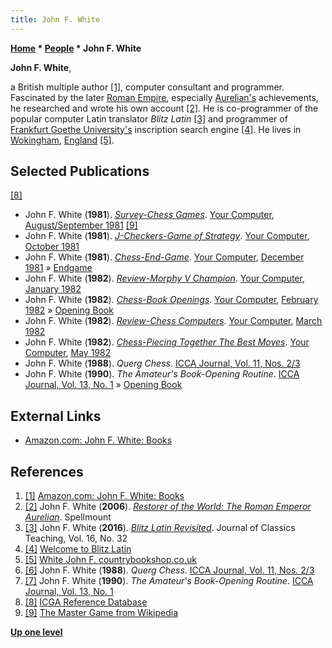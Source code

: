 ```yaml
---
title: John F. White
---
```

**[Home](Home "Home") \* [People](People "People") \* John F. White**


**John F. White**,  

a British multiple author <a id="cite-note-1" href="#cite-ref-1">[1]</a>, computer consultant and programmer. Fascinated by the later [Roman Empire](https://en.wikipedia.org/wiki/Roman_Empire), especially [Aurelian's](https://en.wikipedia.org/wiki/Aurelian) achievements, he researched and wrote his own account <a id="cite-note-2" href="#cite-ref-2">[2]</a>. He is co-programmer of the popular computer Latin translator *Blitz Latin* <a id="cite-note-3" href="#cite-ref-3">[3]</a> and programmer of [Frankfurt Goethe University's](https://en.wikipedia.org/wiki/Goethe_University_Frankfurt) inscription search engine <a id="cite-note-4" href="#cite-ref-4">[4]</a>. He lives in [Wokingham](https://en.wikipedia.org/wiki/Wokingham), [England](https://en.wikipedia.org/wiki/England) <a id="cite-note-5" href="#cite-ref-5">[5]</a>. 



## Selected Publications


<a id="cite-note-8" href="#cite-ref-8">[8]</a>



* John F. White (**1981**). *[Survey-Chess Games](http://yourcomputeronline.wordpress.com/2010/12/10/survey-chess-games/)*. [Your Computer](Your_Computer "Your Computer"), [August/September 1981](http://yourcomputeronline.wordpress.com/2010/10/31/augustseptember-1981-contents-and-editorial/) <a id="cite-note-9" href="#cite-ref-9">[9]</a>
* John F. White (**1981**). *[J-Checkers-Game of Strategy](http://yourcomputeronline.wordpress.com/2010/12/29/j-checkers-game-of-strategy/)*. [Your Computer](Your_Computer "Your Computer"), [October 1981](http://yourcomputeronline.wordpress.com/2010/10/31/october-1981-contents-and-editorial/)
* John F. White (**1981**). *[Chess-End-Game](http://yourcomputeronline.wordpress.com/2010/12/27/chess-end-game/)*. [Your Computer](Your_Computer "Your Computer"), [December 1981](http://yourcomputeronline.wordpress.com/2010/12/10/december-1981-%E2%80%93-contents-and-editorial/) » [Endgame](Endgame "Endgame")
* John F. White (**1982**). *[Review-Morphy V Champion](http://yourcomputeronline.wordpress.com/2011/01/08/review-morphy-v-champion/)*. [Your Computer](Your_Computer "Your Computer"), [January 1982](http://yourcomputeronline.wordpress.com/2010/12/28/january-1982-contents-and-editorial/)
* John F. White (**1982**). *[Chess-Book Openings](http://yourcomputeronline.wordpress.com/2011/01/19/chess-book-openings/)*. [Your Computer](Your_Computer "Your Computer"), [February 1982](http://yourcomputeronline.wordpress.com/2011/01/15/february-1982-contents-and-editorial/) » [Opening Book](Opening_Book "Opening Book")
* John F. White (**1982**). *[Review-Chess Computers](http://yourcomputeronline.wordpress.com/2011/01/31/review-chess-computers/)*. [Your Computer](Your_Computer "Your Computer"), [March 1982](http://yourcomputeronline.wordpress.com/2011/01/30/march-1982-contents-and-editorial/)
* John F. White (**1982**). *[Chess-Piecing Together The Best Moves](http://yourcomputeronline.wordpress.com/2011/02/26/chess-piecing-together-the-best-moves/)*. [Your Computer](Your_Computer "Your Computer"), [May 1982](http://yourcomputeronline.wordpress.com/2011/02/23/may-1982-contents-and-editorial/)
* John F. White (**1988**). *Querg Chess*. [ICCA Journal, Vol. 11, Nos. 2/3](ICGA_Journal#11-23 "ICGA Journal")
* John F. White (**1990**). *The Amateur's Book-Opening Routine*. [ICCA Journal, Vol. 13, No. 1](ICGA_Journal#13_1 "ICGA Journal") » [Opening Book](Opening_Book "Opening Book")


  




## External Links


* [Amazon.com: John F. White: Books](http://www.amazon.com/John-F-White/e/B001KDV7WQ/ref=ntt_athr_dp_pel_1)


## References


1. <a id="cite-ref-1" href="#cite-note-1">[1]</a> [Amazon.com: John F. White: Books](http://www.amazon.com/John-F-White/e/B001KDV7WQ/ref=ntt_athr_dp_pel_1)
2. <a id="cite-ref-2" href="#cite-note-2">[2]</a> John F. White (**2006**). *[Restorer of the World: The Roman Emperor Aurelian](http://www.amazon.com/Restorer-World-Roman-Emperor-Aurelian/dp/1862272506/ref=lp_B001KDV7WQ_1_5?ie=UTF8&qid=1333734895&sr=1-5)*. Spellmount
3. <a id="cite-ref-3" href="#cite-note-3">[3]</a> John F. White (**2016**). *[Blitz Latin Revisited](https://www.cambridge.org/core/journals/journal-of-classics-teaching/article/blitz-latin-revisited/24CDD56F60DA2297F34A54F63BBA5B38)*. Journal of Classics Teaching, Vol. 16, No. 32
4. <a id="cite-ref-4" href="#cite-note-4">[4]</a> [Welcome to Blitz Latin](http://www.blitzlatin.com/)
5. <a id="cite-ref-5" href="#cite-note-5">[5]</a> [White John F. countrybookshop.co.uk](http://www.peakfestival.com/cgi-bin/search.pl?searchtype=author&searchtext=White+John+F.)
6. <a id="cite-ref-6" href="#cite-note-6">[6]</a> John F. White (**1988**). *Querg Chess*. [ICCA Journal, Vol. 11, Nos. 2/3](ICGA_Journal#11_23 "ICGA Journal")
7. <a id="cite-ref-7" href="#cite-note-7">[7]</a> John F. White (**1990**). *The Amateur's Book-Opening Routine*. [ICCA Journal, Vol. 13, No. 1](ICGA_Journal#13_1 "ICGA Journal")
8. <a id="cite-ref-8" href="#cite-note-8">[8]</a> [ICGA Reference Database](ICGA_Journal#RefDB "ICGA Journal")
9. <a id="cite-ref-9" href="#cite-note-9">[9]</a> [The Master Game from Wikipedia](https://en.wikipedia.org/wiki/The_Master_Game)

**[Up one level](People "People")**







 
